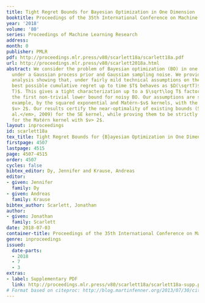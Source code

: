 ```yaml
---
title: Tight Regret Bounds for Bayesian Optimization in One Dimension
booktitle: Proceedings of the 35th International Conference on Machine Learning
year: '2018'
volume: '80'
series: Proceedings of Machine Learning Research
address: 
month: 0
publisher: PMLR
pdf: http://proceedings.mlr.press/v80/scarlett18a/scarlett18a.pdf
url: http://proceedings.mlr.press/v80/scarlett2018a.html
abstract: We consider the problem of Bayesian optimization (BO) in one dimension,
  under a Gaussian process prior and Gaussian sampling noise. We provide a theoretical
  analysis showing that, under fairly mild technical assumptions on the kernel, the
  best possible cumulative regret up to time $T$ behaves as $Ω(\sqrtT)$ and $O(\sqrtT\log
  T)$. This gives a tight characterization up to a $\sqrt\log T$ factor, and includes
  the first non-trivial lower bound for noisy BO. Our assumptions are satisfied, for
  example, by the squared exponential and Matérn-$ν$ kernels, with the latter requiring
  $ν> 2$. Our results certify the near-optimality of existing bounds (Srinivas <em>et
  al.</em>, 2009) for the SE kernel, while proving them to be strictly suboptimal
  for the Matérn kernel with $ν> 2$.
layout: inproceedings
id: scarlett18a
tex_title: Tight Regret Bounds for {B}ayesian Optimization in One Dimension
firstpage: 4507
lastpage: 4515
page: 4507-4515
order: 4507
cycles: false
bibtex_editor: Dy, Jennifer and Krause, Andreas
editor:
- given: Jennifer
  family: Dy
- given: Andreas
  family: Krause
bibtex_author: Scarlett, Jonathan
author:
- given: Jonathan
  family: Scarlett
date: 2018-07-03
container-title: Proceedings of the 35th International Conference on Machine Learning
genre: inproceedings
issued:
  date-parts:
  - 2018
  - 7
  - 3
extras:
- label: Supplementary PDF
  link: http://proceedings.mlr.press/v80/scarlett18a/scarlett18a-supp.pdf
# Format based on citeproc: http://blog.martinfenner.org/2013/07/30/citeproc-yaml-for-bibliographies/
---
```

